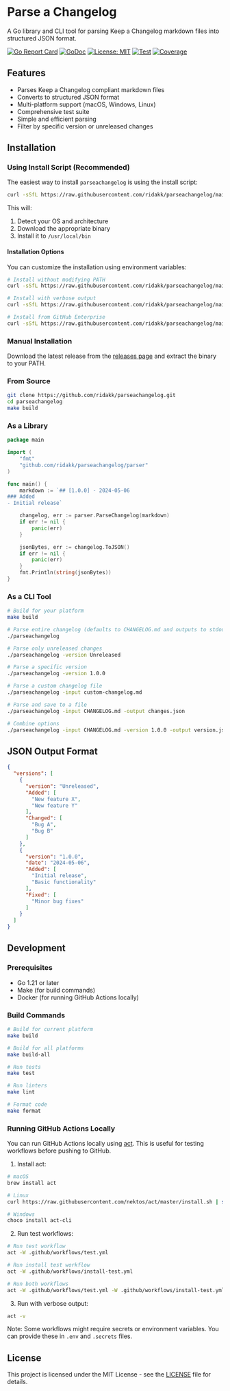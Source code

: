 # Parse a Changelog

A Go library and CLI tool for parsing Keep a Changelog markdown files into structured JSON format.

[![Go Report Card](https://goreportcard.com/badge/github.com/ridakk/parseachangelog)](https://goreportcard.com/report/github.com/ridakk/parseachangelog)
[![GoDoc](https://godoc.org/github.com/ridakk/parseachangelog?status.svg)](https://godoc.org/github.com/ridakk/parseachangelog)
[![License: MIT](https://img.shields.io/badge/License-MIT-yellow.svg)](https://opensource.org/licenses/MIT)
[![Test](https://github.com/ridakk/parseachangelog/actions/workflows/test.yml/badge.svg)](https://github.com/ridakk/parseachangelog/actions/workflows/test.yml)
[![Coverage](https://codecov.io/gh/ridakk/parseachangelog/branch/main/graph/badge.svg)](https://codecov.io/gh/ridakk/parseachangelog)

## Features

- Parses Keep a Changelog compliant markdown files
- Converts to structured JSON format
- Multi-platform support (macOS, Windows, Linux)
- Comprehensive test suite
- Simple and efficient parsing
- Filter by specific version or unreleased changes

## Installation

### Using Install Script (Recommended)

The easiest way to install `parseachangelog` is using the install script:

```bash
curl -sSfL https://raw.githubusercontent.com/ridakk/parseachangelog/main/install.sh | sh
```

This will:
1. Detect your OS and architecture
2. Download the appropriate binary
3. Install it to `/usr/local/bin`

#### Installation Options

You can customize the installation using environment variables:

```bash
# Install without modifying PATH
curl -sSfL https://raw.githubusercontent.com/ridakk/parseachangelog/main/install.sh | PARSEACHANGELOG_NO_MODIFY_PATH=1 sh

# Install with verbose output
curl -sSfL https://raw.githubusercontent.com/ridakk/parseachangelog/main/install.sh | INSTALLER_PRINT_VERBOSE=1 sh

# Install from GitHub Enterprise
curl -sSfL https://raw.githubusercontent.com/ridakk/parseachangelog/main/install.sh | PARSEACHANGELOG_INSTALLER_GHE_BASE_URL=https://github.your-enterprise.com sh
```

### Manual Installation

Download the latest release from the [releases page](https://github.com/ridakk/parseachangelog/releases) and extract the binary to your PATH.

### From Source

```bash
git clone https://github.com/ridakk/parseachangelog.git
cd parseachangelog
make build
```

### As a Library

```go
package main

import (
    "fmt"
    "github.com/ridakk/parseachangelog/parser"
)

func main() {
    markdown := `## [1.0.0] - 2024-05-06
### Added
- Initial release`

    changelog, err := parser.ParseChangelog(markdown)
    if err != nil {
        panic(err)
    }

    jsonBytes, err := changelog.ToJSON()
    if err != nil {
        panic(err)
    }
    fmt.Println(string(jsonBytes))
}
```

### As a CLI Tool

```bash
# Build for your platform
make build

# Parse entire changelog (defaults to CHANGELOG.md and outputs to stdout)
./parseachangelog

# Parse only unreleased changes
./parseachangelog -version Unreleased

# Parse a specific version
./parseachangelog -version 1.0.0

# Parse a custom changelog file
./parseachangelog -input custom-changelog.md

# Parse and save to a file
./parseachangelog -input CHANGELOG.md -output changes.json

# Combine options
./parseachangelog -input CHANGELOG.md -version 1.0.0 -output version.json
```

## JSON Output Format

```json
{
  "versions": [
    {
      "version": "Unreleased",
      "Added": [
        "New feature X",
        "New feature Y"
      ],
      "Changed": [
        "Bug A",
        "Bug B"
      ]
    },
    {
      "version": "1.0.0",
      "date": "2024-05-06",
      "Added": [
        "Initial release",
        "Basic functionality"
      ],
      "Fixed": [
        "Minor bug fixes"
      ]
    }
  ]
}
```

## Development

### Prerequisites
- Go 1.21 or later
- Make (for build commands)
- Docker (for running GitHub Actions locally)

### Build Commands
```bash
# Build for current platform
make build

# Build for all platforms
make build-all

# Run tests
make test

# Run linters
make lint

# Format code
make format
```

### Running GitHub Actions Locally

You can run GitHub Actions locally using [act](https://github.com/nektos/act). This is useful for testing workflows before pushing to GitHub.

1. Install act:
```bash
# macOS
brew install act

# Linux
curl https://raw.githubusercontent.com/nektos/act/master/install.sh | sudo bash

# Windows
choco install act-cli
```

2. Run test workflows:
```bash
# Run test workflow
act -W .github/workflows/test.yml

# Run install test workflow
act -W .github/workflows/install-test.yml

# Run both workflows
act -W .github/workflows/test.yml -W .github/workflows/install-test.yml
```

3. Run with verbose output:
```bash
act -v
```

Note: Some workflows might require secrets or environment variables. You can provide these in `.env` and `.secrets` files.

## License

This project is licensed under the MIT License - see the [LICENSE](LICENSE) file for details.
